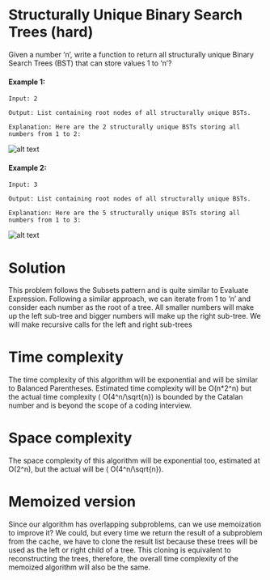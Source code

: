 # Structurally Unique Binary Search Trees (hard) 
Given a number ‘n’, write a function to return all structurally unique Binary Search Trees (BST) that can store values 1 to ‘n’?

#### Example 1:
```
Input: 2

Output: List containing root nodes of all structurally unique BSTs.

Explanation: Here are the 2 structurally unique BSTs storing all numbers from 1 to 2:
```
![alt text][logo]

[logo]:  "Example"

#### Example 2:
```
Input: 3

Output: List containing root nodes of all structurally unique BSTs.

Explanation: Here are the 5 structurally unique BSTs storing all numbers from 1 to 3:
```
![alt text][logo2]

[logo2]:  "Example"

# Solution 
This problem follows the Subsets pattern and is quite similar to Evaluate Expression. Following a similar approach, we can iterate from 1 to ‘n’ and consider each number as the root of a tree. All smaller numbers will make up the left sub-tree and bigger numbers will make up the right sub-tree. We will make recursive calls for the left and right sub-trees

# Time complexity 
The time complexity of this algorithm will be exponential and will be similar to Balanced Parentheses. Estimated time complexity will be O(n*2^n) but the actual time complexity ( O(4^n/\sqrt{n}) is bounded by the Catalan number and is beyond the scope of a coding interview. 

# Space complexity 
The space complexity of this algorithm will be exponential too, estimated at O(2^n), but the actual will be ( O(4^n/\sqrt{n}).

# Memoized version 
Since our algorithm has overlapping subproblems, can we use memoization to improve it? We could, but every time we return the result of a subproblem from the cache, we have to clone the result list because these trees will be used as the left or right child of a tree. This cloning is equivalent to reconstructing the trees, therefore, the overall time complexity of the memoized algorithm will also be the same.